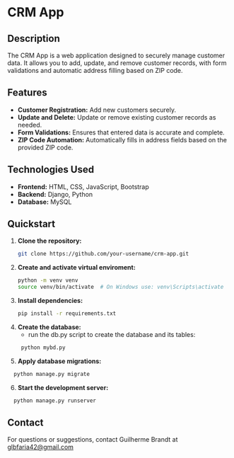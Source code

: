 # CRM App

## Description

The CRM App is a web application designed to securely manage customer data. It allows you to add, update, and remove customer records, with form validations and automatic address filling based on ZIP code.

## Features

- **Customer Registration:** Add new customers securely.
- **Update and Delete:** Update or remove existing customer records as needed.
- **Form Validations:** Ensures that entered data is accurate and complete.
- **ZIP Code Automation:** Automatically fills in address fields based on the provided ZIP code.

## Technologies Used

- **Frontend:** HTML, CSS, JavaScript, Bootstrap
- **Backend:** Django, Python
- **Database:** MySQL

## Quickstart

1. **Clone the repository:**
   ```bash
   git clone https://github.com/your-username/crm-app.git
    ```
2. **Create and activate virtual enviroment:**
   ```bash
   python -m venv venv
   source venv/bin/activate  # On Windows use: venv\Scripts\activate
   ```
3. **Install dependencies:**
   ```bash
   pip install -r requirements.txt
   ```
4. **Create the database:**
   - run the db.py script to create the database and its tables:
   ```bash
    python mybd.py
   ```
5. **Apply database migrations:**
  ```bash
    python manage.py migrate
  ```
6. **Start the development server:**
  ```bash
    python manage.py runserver
  ```

## Contact
For questions or suggestions, contact Guilherme Brandt at glbfaria42@gmail.com
